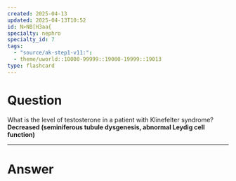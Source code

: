 ```yaml
---
created: 2025-04-13
updated: 2025-04-13T10:52
id: N>NB[H3aa{
specialty: nephro
specialty_id: 7
tags:
  - "source/ak-step1-v11:": 
  - theme/uworld::10000-99999::19000-19999::19013
type: flashcard
---
```


# Question
What is the level of testosterone in a patient with Klinefelter syndrome?   **Decreased (seminiferous tubule dysgenesis, abnormal Leydig cell function)**

---

# Answer
